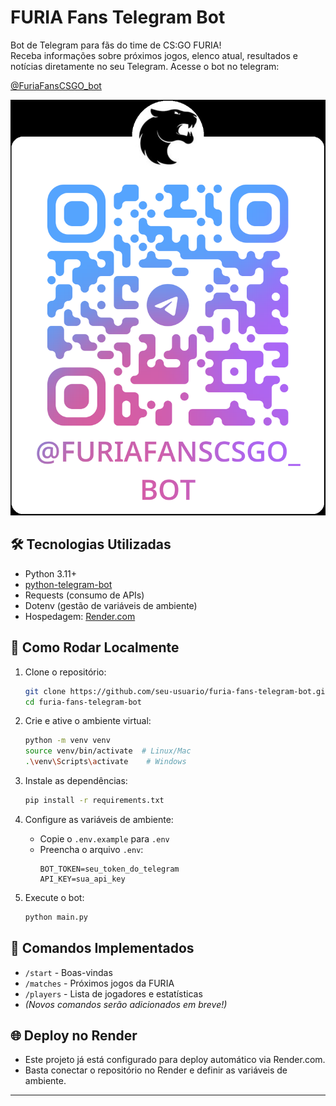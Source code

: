 # FURIA Fans Telegram Bot

Bot de Telegram para fãs do time de CS:GO FURIA!  
Receba informações sobre próximos jogos, elenco atual, resultados e notícias diretamente no seu Telegram.
Acesse o bot no telegram:

[@FuriaFansCSGO_bot](https://t.me/FuriaFansCSGO_bot)

![alt text](image.png)

## 🛠 Tecnologias Utilizadas

- Python 3.11+
- [python-telegram-bot](https://python-telegram-bot.org/)
- Requests (consumo de APIs)
- Dotenv (gestão de variáveis de ambiente)
- Hospedagem: [Render.com](https://render.com/)

## 🚀 Como Rodar Localmente

1. Clone o repositório:
    ```bash
    git clone https://github.com/seu-usuario/furia-fans-telegram-bot.git
    cd furia-fans-telegram-bot
    ```

2. Crie e ative o ambiente virtual:
    ```bash
    python -m venv venv
    source venv/bin/activate  # Linux/Mac
    .\venv\Scripts\activate    # Windows
    ```

3. Instale as dependências:
    ```bash
    pip install -r requirements.txt
    ```

4. Configure as variáveis de ambiente:
    - Copie o `.env.example` para `.env`
    - Preencha o arquivo `.env`:
      ```
      BOT_TOKEN=seu_token_do_telegram
      API_KEY=sua_api_key
      ```

5. Execute o bot:
    ```bash
    python main.py
    ```

## 🧩 Comandos Implementados

- `/start` - Boas-vindas
- `/matches` - Próximos jogos da FURIA
- `/players` - Lista de jogadores e estatísticas
- *(Novos comandos serão adicionados em breve!)*

## 🌐 Deploy no Render

- Este projeto já está configurado para deploy automático via Render.com.
- Basta conectar o repositório no Render e definir as variáveis de ambiente.

---

